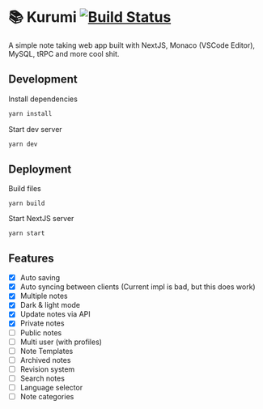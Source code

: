 # 📚 Kurumi [![Build Status](<https://ci.danielraybone.com/app/rest/builds/buildType:(id:Notes_LintBuild)/statusIcon>)](https://ci.danielraybone.com/buildConfiguration/Notes_LintBuild?mode=branches&guest=1)

A simple note taking web app built with NextJS, Monaco (VSCode Editor), MySQL, tRPC and more cool shit.

## Development

Install dependencies

```bash
yarn install
```

Start dev server

```bash
yarn dev
```

## Deployment

Build files

```
yarn build
```

Start NextJS server

```
yarn start
```

## Features

-   [x] Auto saving
-   [x] Auto syncing between clients (Current impl is bad, but this does work)
-   [x] Multiple notes
-   [x] Dark & light mode
-   [x] Update notes via API
-   [x] Private notes
-   [ ] Public notes
-   [ ] Multi user (with profiles)
-   [ ] Note Templates
-   [ ] Archived notes
-   [ ] Revision system
-   [ ] Search notes
-   [ ] Language selector
-   [ ] Note categories
